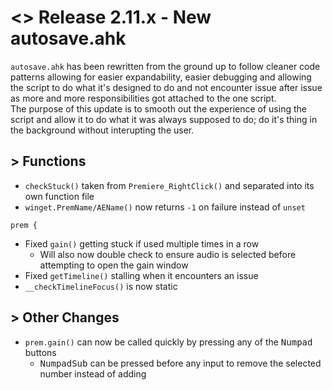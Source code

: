 # <> Release 2.11.x - New autosave.ahk
`autosave.ahk` has been rewritten from the ground up to follow cleaner code patterns allowing for easier expandability, easier debugging and allowing the script to do what it's designed to do and not encounter issue after issue as more and more responsibilities got attached to the one script.  
The purpose of this update is to smooth out the experience of using the script and allow it to do what it was always supposed to do; do it's thing in the background without interupting the user.

## > Functions
- `checkStuck()` taken from `Premiere_RightClick()` and separated into its own function file
- `winget.PremName/AEName()` now returns `-1` on failure instead of `unset`

`prem {`
- Fixed `gain()` getting stuck if used multiple times in a row
    - Will also now double check to ensure audio is selected before attempting to open the gain window
- Fixed `getTimeline()` stalling when it encounters an issue
- `__checkTimelineFocus()` is now static

## > Other Changes
- `prem.gain()` can now be called quickly by pressing any of the <kbd>Numpad</kbd> buttons
    - <kbd>NumpadSub</kbd> can be pressed before any input to remove the selected number instead of adding